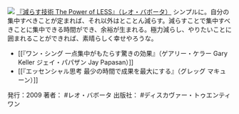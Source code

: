 
[![](https://images-fe.ssl-images-amazon.com/images/I/51%2B1TmW69IL._SL160_.jpg)](http://www.amazon.co.jp/exec/obidos/ASIN/4887597304/choiyaki81-22/ref=nosim)
[『減らす技術 The Power of LESS』（レオ・バボータ）](http://www.amazon.co.jp/exec/obidos/ASIN/4887597304/choiyaki81-22/ref=nosim)
シンプルに。自分の集中すべきことが定まれば、それ以外はとことん減らす。減らすことで集中すべきことに集中できる時間ができ、余裕が生まれる。極力減らし、やりたいことに囲まれることができれば、素晴らしく幸せやろうな。

- [[『ワン・シング 一点集中がもたらす驚きの効果』（ゲアリー・ケラー Gary Keller ジェイ・パパザン Jay Papasan）]]
- [[『エッセンシャル思考 最少の時間で成果を最大にする』（グレッグ マキューン）]]

発行：2009
著者： #レオ・バボータ 
出版社： #ディスカヴァー・トゥエンティワン